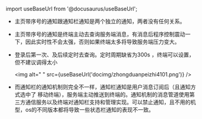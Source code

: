 
import useBaseUrl from '@docusaurus/useBaseUrl';

* 主页带序号的通知跟通知栏通知是两个独立的通知，两者没有任何关系。

* 主页带序号的通知是终端主动去查询服务端消息，有消息后程序控制震动一下，因此实时性不会太强，否则如果终端太多将导致服务端压力变大。

* 登录后第一次、及后续定时去查询。定时周期缺省为300s ，终端可以设置，但不建议调得太小

  <img alt=" " src={useBaseUrl('docimg/zhongduanpeizhi4101.png')} />

* 而通知栏的通知机制则完全不一样，通知栏通知是用户消息订阅后（且通知方式选中了 移动终端），服务端主动推送到终端的。通知机制的消息管道使用第三方通信服务以及终端对通知栏支持和管理实现。可以禁止通知，且不用的机型，os的不同版本都将导致一些状态栏通知的表现不一致。